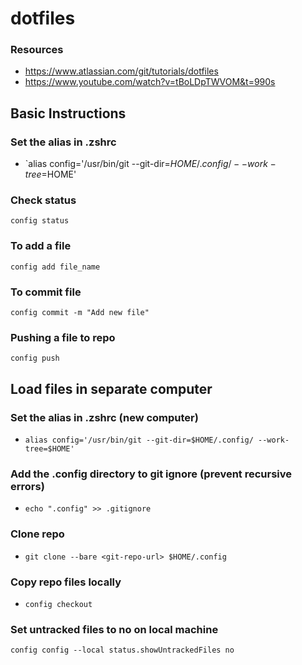 # dotfiles

### Resources
* https://www.atlassian.com/git/tutorials/dotfiles
* https://www.youtube.com/watch?v=tBoLDpTWVOM&t=990s

## Basic Instructions


### Set the alias in .zshrc
* `alias config='/usr/bin/git --git-dir=$HOME/.config/ --work-tree=$HOME'

### Check status
`config status`

### To add a file
`config add file_name`

### To commit file
`config commit -m "Add new file"`

### Pushing a file to repo
`config push`

## Load files in separate computer

### Set the alias in .zshrc (new computer)
* `alias config='/usr/bin/git --git-dir=$HOME/.config/ --work-tree=$HOME'`

### Add the .config directory to git ignore (prevent recursive errors)
* `echo ".config" >> .gitignore`

### Clone repo
* `git clone --bare <git-repo-url> $HOME/.config`

### Copy repo files locally
* `config checkout`

### Set untracked files to no on local machine
`config config --local status.showUntrackedFiles no`
